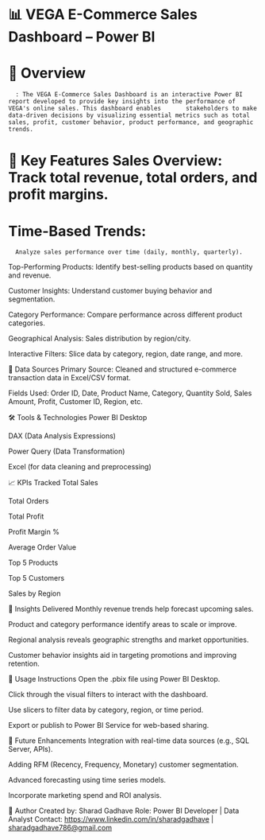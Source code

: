 # 📊 VEGA E-Commerce Sales Dashboard – Power BI 

# 🧾 Overview
      : The VEGA E-Commerce Sales Dashboard is an interactive Power BI report developed to provide key insights into the performance of VEGA's online sales. This dashboard enables       stakeholders to make data-driven decisions by visualizing essential metrics such as total sales, profit, customer behavior, product performance, and geographic trends.

# 📌 Key Features Sales Overview: Track total revenue, total orders, and profit margins.

# Time-Based Trends: 
      Analyze sales performance over time (daily, monthly, quarterly).

Top-Performing Products: Identify best-selling products based on quantity and revenue.

Customer Insights: Understand customer buying behavior and segmentation.

Category Performance: Compare performance across different product categories.

Geographical Analysis: Sales distribution by region/city.

Interactive Filters: Slice data by category, region, date range, and more.

📂 Data Sources Primary Source: Cleaned and structured e-commerce transaction data in Excel/CSV format.

Fields Used: Order ID, Date, Product Name, Category, Quantity Sold, Sales Amount, Profit, Customer ID, Region, etc.

🛠️ Tools & Technologies Power BI Desktop

DAX (Data Analysis Expressions)

Power Query (Data Transformation)

Excel (for data cleaning and preprocessing)

📈 KPIs Tracked Total Sales

Total Orders

Total Profit

Profit Margin %

Average Order Value

Top 5 Products

Top 5 Customers

Sales by Region

🧠 Insights Delivered Monthly revenue trends help forecast upcoming sales.

Product and category performance identify areas to scale or improve.

Regional analysis reveals geographic strengths and market opportunities.

Customer behavior insights aid in targeting promotions and improving retention.

📌 Usage Instructions Open the .pbix file using Power BI Desktop.

Click through the visual filters to interact with the dashboard.

Use slicers to filter data by category, region, or time period.

Export or publish to Power BI Service for web-based sharing.

📎 Future Enhancements Integration with real-time data sources (e.g., SQL Server, APIs).

Adding RFM (Recency, Frequency, Monetary) customer segmentation.

Advanced forecasting using time series models.

Incorporate marketing spend and ROI analysis.

🙌 Author Created by: Sharad Gadhave Role: Power BI Developer | Data Analyst Contact: https://www.linkedin.com/in/sharadgadhave | sharadgadhave786@gmail.com
